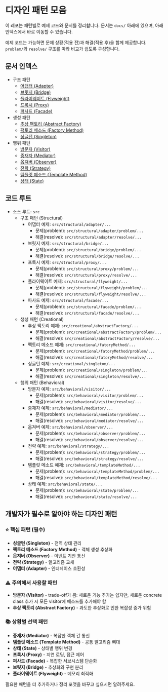# 디자인 패턴 모음

이 레포는 패턴별로 예제 코드와 문서를 정리합니다. 문서는 `docs/` 아래에 있으며, 아래 인덱스에서 바로 이동할 수 있습니다.

예제 코드는 가능하면 문제 상황(적용 전)과 해결(적용 후)을 함께 제공합니다. `problem/`와 `resolve/` 구조를 따라 비교가 쉽도록 구성합니다.

## 문서 인덱스

- 구조 패턴
   - [어댑터 (Adapter)](<docs/어댑터(Adapter).md>)
   - [브릿지 (Bridge)](<docs/브릿지(Bridge).md>)
   - [플라이웨이트 (Flyweight)](<docs/플라이웨이트(Flyweight).md>)
   - [프록시 (Proxy)](<docs/프록시(Proxy).md>)
   - [퍼사드 (Facade)](<docs/퍼사드(Facade).md>)
- 생성 패턴
   - [추상 팩토리 (Abstract Factory)](<docs/추상팩토리(AbstractFactory).md>)
   - [팩토리 메소드 (Factory Method)](<docs/팩토리메소드(FactoryMethod).md>)
   - [싱글턴 (Singleton)](<docs/싱글턴(Singleton).md>)
- 행위 패턴
   - [방문자 (Visitor)](<docs/방문자(Visitor).md>)
   - [중재자 (Mediator)](<docs/중재자(Mediator).md>)
   - [옵져버 (Observer)](<docs/옵져버(Observer).md>)
   - [전략 (Strategy)](<docs/전략(Strategy).md>)
   - [템플릿 메소드 (Template Method)](<docs/템플릿메소드(TeamplateMethod).md>)
   - [상태 (State)](<docs/상태(State).md>)

## 코드 루트
- 소스 루트: `src`
  - 구조 패턴 (Structural)
    - 어댑터 예제: `src/structural/adapter/...`
      - 문제(problem): `src/structural/adapter/problem/...`
      - 해결(resolve): `src/structural/adapter/resolve/...`
    - 브릿지 예제: `src/structural/bridge/...`
      - 문제(problem): `src/structural/bridge/problem/...`
      - 해결(resolve): `src/structural/bridge/resolve/...`
    - 프록시 예제: `src/structural/proxy/...`
      - 문제(problem): `src/structural/proxy/problem/...`
      - 해결(resolve): `src/structural/proxy/resolve/...`
    - 플라이웨이트 예제: `src/structural/flyweight/...`
      - 문제(problem): `src/structural/flyweight/problem/...`
      - 해결(resolve): `src/structural/flyweight/resolve/...`
    - 파사드 예제: `src/structural/facade/...`
      - 문제(problem): `src/structural/facade/problem/...`
      - 해결(resolve): `src/structural/facade/resolve/...`
  - 생성 패턴 (Creational)
    - 추상 팩토리 예제: `src/creational/abstractFactory/...`
      - 문제(problem): `src/creational/abstractFactory/problem/...`
      - 해결(resolve): `src/creational/abstractFactory/resolve/...`
    - 팩토리 메소드 예제: `src/creational/fatoryMethod/...`
      - 문제(problem): `src/creational/fatoryMethod/problem/...`
      - 해결(resolve): `src/creational/fatoryMethod/resolve/...`
    - 싱글턴 예제: `src/creational/singleton/...`
      - 문제(problem): `src/creational/singleton/problem/...`
      - 해결(resolve): `src/creational/singleton/resolve/...`
  - 행위 패턴 (Behavioral)
    - 방문자 예제: `src/behavioral/visitor/...`
      - 문제(problem): `src/behavioral/visitor/problem/...`
      - 해결(resolve): `src/behavioral/visitor/resolve/...`
    - 중재자 예제: `src/behavioral/mediator/...`
      - 문제(problem): `src/behavioral/mediator/problem/...`
      - 해결(resolve): `src/behavioral/mediator/resolve/...`
    - 옵져버 예제: `src/behavioral/observer/...`
      - 문제(problem): `src/behavioral/observer/problem/...`
      - 해결(resolve): `src/behavioral/observer/resolve/...`
    - 전략 예제: `src/behavioral/strategy/...`
      - 문제(problem): `src/behavioral/strategy/problem/...`
      - 해결(resolve): `src/behavioral/strategy/resolve/...`
    - 템플릿 메소드 예제: `src/behavioral/templateMethod/...`
      - 문제(problem): `src/behavioral/templateMethod/problem/...`
      - 해결(resolve): `src/behavioral/templateMethod/resolve/...`
    - 상태 예제: `src/behavioral/state/...`
      - 문제(problem): `src/behavioral/state/problem/...`
      - 해결(resolve): `src/behavioral/state/resolve/...`

## 개발자가 필수로 알아야 하는 디자인 패턴

### ⭐ 핵심 패턴 (필수)
- **싱글턴 (Singleton)** - 전역 상태 관리
- **팩토리 메소드 (Factory Method)** - 객체 생성 추상화
- **옵져버 (Observer)** - 이벤트 기반 통신
- **전략 (Strategy)** - 알고리즘 교체
- **어댑터 (Adapter)** - 인터페이스 호환성

### ⚠️ 주의해서 사용할 패턴
- **방문자 (Visitor)** - trade-off가 큼: 새로운 기능 추가는 쉽지만, 새로운 concrete class 추가 시 모든 visitor에 메소드를 추가해야 함
- **추상 팩토리 (Abstract Factory)** - 과도한 추상화로 인한 복잡성 증가 위험

### 📚 상황별 선택 패턴  
- **중재자 (Mediator)** - 복잡한 객체 간 통신
- **템플릿 메소드 (Template Method)** - 공통 알고리즘 뼈대
- **상태 (State)** - 상태별 행위 변경
- **프록시 (Proxy)** - 지연 로딩, 접근 제어
- **퍼사드 (Facade)** - 복잡한 서브시스템 단순화
- **브릿지 (Bridge)** - 추상화와 구현 분리
- **플라이웨이트 (Flyweight)** - 메모리 최적화

필요한 패턴을 더 추가하거나 정리 포맷을 바꾸고 싶으시면 알려주세요.
